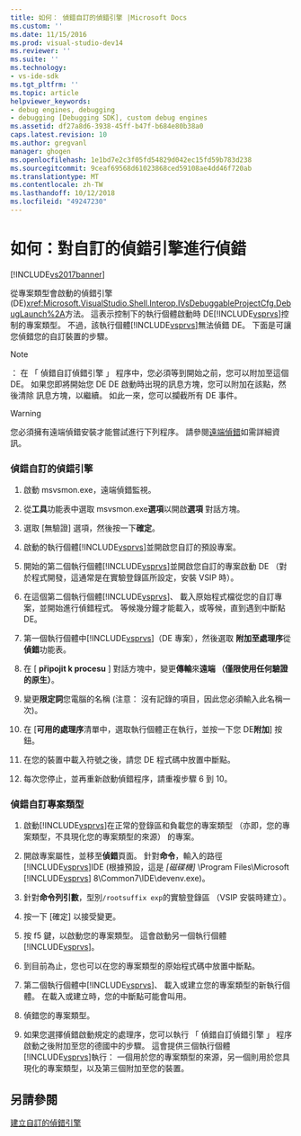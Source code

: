 ```yaml
---
title: 如何： 偵錯自訂的偵錯引擎 |Microsoft Docs
ms.custom: ''
ms.date: 11/15/2016
ms.prod: visual-studio-dev14
ms.reviewer: ''
ms.suite: ''
ms.technology:
- vs-ide-sdk
ms.tgt_pltfrm: ''
ms.topic: article
helpviewer_keywords:
- debug engines, debugging
- debugging [Debugging SDK], custom debug engines
ms.assetid: df27a8d6-3938-45ff-b47f-b684e80b38a0
caps.latest.revision: 10
ms.author: gregvanl
manager: ghogen
ms.openlocfilehash: 1e1bd7e2c3f05fd54829d042ec15fd59b783d238
ms.sourcegitcommit: 9ceaf69568d61023868ced59108ae4dd46f720ab
ms.translationtype: MT
ms.contentlocale: zh-TW
ms.lasthandoff: 10/12/2018
ms.locfileid: "49247230"
---
```

# <a name="how-to-debug-a-custom-debug-engine"></a>如何：對自訂的偵錯引擎進行偵錯
[!INCLUDE[vs2017banner](../../includes/vs2017banner.md)]

從專案類型會啟動的偵錯引擎 (DE)<xref:Microsoft.VisualStudio.Shell.Interop.IVsDebuggableProjectCfg.DebugLaunch%2A>方法。 這表示控制下的執行個體啟動時 DE[!INCLUDE[vsprvs](../../includes/vsprvs-md.md)]控制的專案類型。 不過，該執行個體[!INCLUDE[vsprvs](../../includes/vsprvs-md.md)]無法偵錯 DE。 下面是可讓您偵錯您的自訂裝置的步驟。  
  
> [!NOTE]
>  ： 在 「 偵錯自訂偵錯引擎 」 程序中，您必須等到開始之前，您可以附加至這個 DE。 如果您即將開始您 DE DE 啟動時出現的訊息方塊，您可以附加在該點，然後清除 訊息方塊，以繼續。 如此一來，您可以攔截所有 DE 事件。  
  
> [!WARNING]
>  您必須擁有遠端偵錯安裝才能嘗試進行下列程序。 請參閱[遠端偵錯](../../debugger/remote-debugging.md)如需詳細資訊。  
  
### <a name="debugging-a-custom-debug-engine"></a>偵錯自訂的偵錯引擎  
  
1.  啟動 msvsmon.exe，遠端偵錯監視。  
  
2.  從**工具**功能表中選取 msvsmon.exe**選項**以開啟**選項** 對話方塊。  
  
3.  選取 [無驗證] 選項，然後按一下**確定**。  
  
4.  啟動的執行個體[!INCLUDE[vsprvs](../../includes/vsprvs-md.md)]並開啟您自訂的預設專案。  
  
5.  開始的第二個執行個體[!INCLUDE[vsprvs](../../includes/vsprvs-md.md)]並開啟您自訂的專案啟動 DE （對於程式開發，這通常是在實驗登錄區所設定，安裝 VSIP 時）。  
  
6.  在這個第二個執行個體[!INCLUDE[vsprvs](../../includes/vsprvs-md.md)]、 載入原始程式檔從您的自訂專案，並開始進行偵錯程式。 等候幾分鐘才能載入，或等候，直到遇到中斷點 DE。  
  
7.  第一個執行個體中[!INCLUDE[vsprvs](../../includes/vsprvs-md.md)]（DE 專案），然後選取 **附加至處理序**從**偵錯**功能表。  
  
8.  在 [ **připojit k procesu** ] 對話方塊中，變更**傳輸**來**遠端 （僅限使用任何驗證的原生）**。  
  
9. 變更**限定詞**您電腦的名稱 (注意： 沒有記錄的項目，因此您必須輸入此名稱一次)。  
  
10. 在 [**可用的處理序**清單中，選取執行個體正在執行，並按一下您 DE**附加**] 按鈕。  
  
11. 在您的裝置中載入符號之後，請您 DE 程式碼中放置中斷點。  
  
12. 每次您停止，並再重新啟動偵錯程序，請重複步驟 6 到 10。  
  
### <a name="debugging-a-custom-project-type"></a>偵錯自訂專案類型  
  
1.  啟動[!INCLUDE[vsprvs](../../includes/vsprvs-md.md)]在正常的登錄區和負載您的專案類型 （亦即，您的專案類型，不具現化您的專案類型的來源） 的專案。  
  
2.  開啟專案屬性，並移至**偵錯**頁面。 針對**命令**，輸入的路徑[!INCLUDE[vsprvs](../../includes/vsprvs-md.md)]IDE (根據預設，這是 *[磁碟機]* \Program Files\Microsoft [!INCLUDE[vsprvs](../../includes/vsprvs-md.md)] 8\Common7\IDE\devenv.exe)。  
  
3.  針對**命令列引數**，型別`/rootsuffix exp`的實驗登錄區 （VSIP 安裝時建立）。  
  
4.  按一下 [確定]  以接受變更。  
  
5.  按 f5 鍵，以啟動您的專案類型。 這會啟動另一個執行個體[!INCLUDE[vsprvs](../../includes/vsprvs-md.md)]。  
  
6.  到目前為止，您也可以在您的專案類型的原始程式碼中放置中斷點。  
  
7.  第二個執行個體中[!INCLUDE[vsprvs](../../includes/vsprvs-md.md)]、 載入或建立您的專案類型的新執行個體。 在載入或建立時，您的中斷點可能會叫用。  
  
8.  偵錯您的專案類型。  
  
9. 如果您選擇偵錯啟動規定的處理序，您可以執行 「 偵錯自訂偵錯引擎 」 程序啟動之後附加至您的德國中的步驟。 這會提供三個執行個體[!INCLUDE[vsprvs](../../includes/vsprvs-md.md)]執行： 一個用於您的專案類型的來源，另一個則用於您具現化的專案類型，以及第三個附加至您的裝置。  
  
## <a name="see-also"></a>另請參閱  
 [建立自訂的偵錯引擎](../../extensibility/debugger/creating-a-custom-debug-engine.md)


